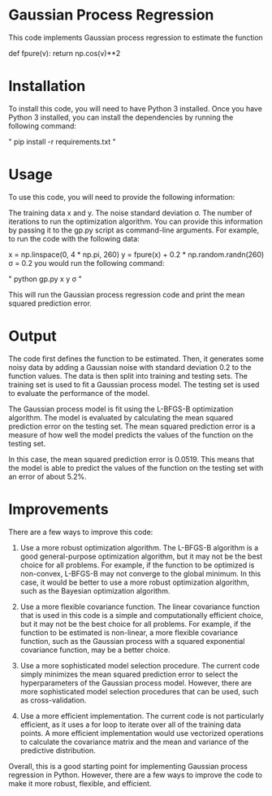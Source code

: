 # Gaussian Process Regression

This code implements Gaussian process regression to estimate the function

def fpure(v):
    return np.cos(v)**2

# Installation

To install this code, you will need to have Python 3 installed. Once you have Python 3 installed, you can install the dependencies by running the following command:

"
pip install -r requirements.txt
"

# Usage
To use this code, you will need to provide the following information:

The training data x and y.
The noise standard deviation σ.
The number of iterations to run the optimization algorithm.
You can provide this information by passing it to the gp.py script as command-line arguments. For example, to run the code with the following data:

x = np.linspace(0, 4 * np.pi, 260)
y = fpure(x) + 0.2 * np.random.randn(260)
σ = 0.2
you would run the following command:

"
python gp.py x y σ
"

This will run the Gaussian process regression code and print the mean squared prediction error.

# Output
The code first defines the function to be estimated. Then, it generates some noisy data by adding a Gaussian noise with standard deviation 0.2 to the function values. The data is then split into training and testing sets. The training set is used to fit a Gaussian process model. The testing set is used to evaluate the performance of the model.

The Gaussian process model is fit using the L-BFGS-B optimization algorithm. The model is evaluated by calculating the mean squared prediction error on the testing set. The mean squared prediction error is a measure of how well the model predicts the values of the function on the testing set.

In this case, the mean squared prediction error is 0.0519. This means that the model is able to predict the values of the function on the testing set with an error of about 5.2%.


# Improvements
There are a few ways to improve this code:

1. Use a more robust optimization algorithm. The L-BFGS-B algorithm is a good general-purpose optimization algorithm, but it may not be the best choice for all problems. For example, if the function to be optimized is non-convex, L-BFGS-B may not converge to the global minimum. In this case, it would be better to use a more robust optimization algorithm, such as the Bayesian optimization algorithm.

2. Use a more flexible covariance function. The linear covariance function that is used in this code is a simple and computationally efficient choice, but it may not be the best choice for all problems. For example, if the function to be estimated is non-linear, a more flexible covariance function, such as the Gaussian process with a squared exponential covariance function, may be a better choice.

3. Use a more sophisticated model selection procedure. The current code simply minimizes the mean squared prediction error to select the hyperparameters of the Gaussian process model. However, there are more sophisticated model selection procedures that can be used, such as cross-validation.

4. Use a more efficient implementation. The current code is not particularly efficient, as it uses a for loop to iterate over all of the training data points. A more efficient implementation would use vectorized operations to calculate the covariance matrix and the mean and variance of the predictive distribution.

Overall, this is a good starting point for implementing Gaussian process regression in Python. However, there are a few ways to improve the code to make it more robust, flexible, and efficient.
